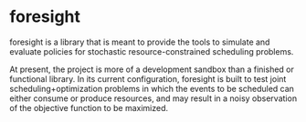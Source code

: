 # foresight

foresight is a library that is meant to provide the tools to simulate and evaluate policies for stochastic resource-constrained scheduling problems. 

At present, the project is more of a development sandbox than a finished or functional library. In its current configuration, foresight is built to test joint scheduling+optimization problems in which the events to be scheduled can either consume or produce resources, and may result in a noisy observation of the objective function to be maximized.
